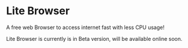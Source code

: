 # Lite Browser
A free web Browser to access internet fast with less CPU usage!

Lite Browser is currently is in Beta version, will be available online soon.
